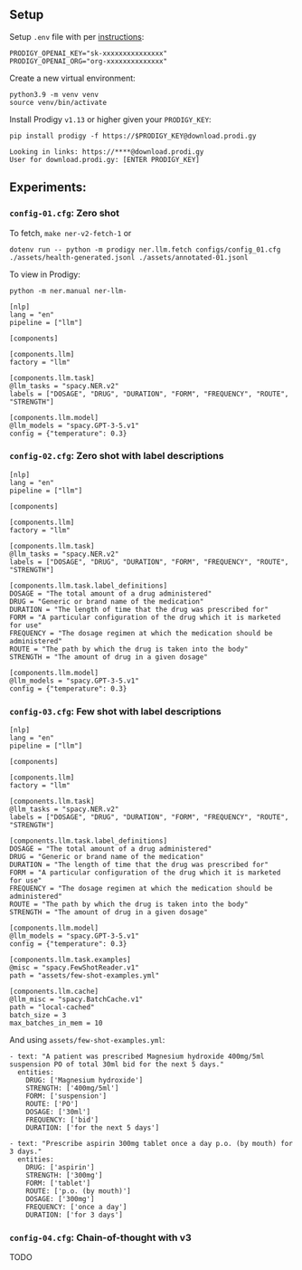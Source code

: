 ## Setup

Setup `.env` file with per [instructions](https://prodi.gy/docs/large-language-models#env-important):

```
PRODIGY_OPENAI_KEY="sk-xxxxxxxxxxxxxxx"
PRODIGY_OPENAI_ORG="org-xxxxxxxxxxxxxx"
```

Create a new virtual environment:

```
python3.9 -m venv venv
source venv/bin/activate
```

Install Prodigy `v1.13` or higher given your `PRODIGY_KEY`:

```
pip install prodigy -f https://$PRODIGY_KEY@download.prodi.gy

Looking in links: https://****@download.prodi.gy
User for download.prodi.gy: [ENTER PRODIGY_KEY]
```

## Experiments:

### `config-01.cfg`: Zero shot 

To fetch, `make ner-v2-fetch-1` or

```
dotenv run -- python -m prodigy ner.llm.fetch configs/config_01.cfg ./assets/health-generated.jsonl ./assets/annotated-01.jsonl
```

To view in Prodigy:

```
python -m ner.manual ner-llm-
```

```
[nlp]
lang = "en"
pipeline = ["llm"]

[components]

[components.llm]
factory = "llm"

[components.llm.task]
@llm_tasks = "spacy.NER.v2"
labels = ["DOSAGE", "DRUG", "DURATION", "FORM", "FREQUENCY", "ROUTE", "STRENGTH"]

[components.llm.model]
@llm_models = "spacy.GPT-3-5.v1"
config = {"temperature": 0.3}
```

### `config-02.cfg`: Zero shot with label descriptions

```
[nlp]
lang = "en"
pipeline = ["llm"]

[components]

[components.llm]
factory = "llm"

[components.llm.task]
@llm_tasks = "spacy.NER.v2"
labels = ["DOSAGE", "DRUG", "DURATION", "FORM", "FREQUENCY", "ROUTE", "STRENGTH"]

[components.llm.task.label_definitions]
DOSAGE = "The total amount of a drug administered"
DRUG = "Generic or brand name of the medication"
DURATION = "The length of time that the drug was prescribed for"
FORM = "A particular configuration of the drug which it is marketed for use"
FREQUENCY = "The dosage regimen at which the medication should be administered"
ROUTE = "The path by which the drug is taken into the body"
STRENGTH = "The amount of drug in a given dosage"

[components.llm.model]
@llm_models = "spacy.GPT-3-5.v1"
config = {"temperature": 0.3}
```


### `config-03.cfg`: Few shot with label descriptions

```
[nlp]
lang = "en"
pipeline = ["llm"]

[components]

[components.llm]
factory = "llm"

[components.llm.task]
@llm_tasks = "spacy.NER.v2"
labels = ["DOSAGE", "DRUG", "DURATION", "FORM", "FREQUENCY", "ROUTE", "STRENGTH"]

[components.llm.task.label_definitions]
DOSAGE = "The total amount of a drug administered"
DRUG = "Generic or brand name of the medication"
DURATION = "The length of time that the drug was prescribed for"
FORM = "A particular configuration of the drug which it is marketed for use"
FREQUENCY = "The dosage regimen at which the medication should be administered"
ROUTE = "The path by which the drug is taken into the body"
STRENGTH = "The amount of drug in a given dosage"

[components.llm.model]
@llm_models = "spacy.GPT-3-5.v1"
config = {"temperature": 0.3}

[components.llm.task.examples]
@misc = "spacy.FewShotReader.v1"
path = "assets/few-shot-examples.yml"

[components.llm.cache]
@llm_misc = "spacy.BatchCache.v1"
path = "local-cached"
batch_size = 3
max_batches_in_mem = 10
```

And using `assets/few-shot-examples.yml`:

```
- text: "A patient was prescribed Magnesium hydroxide 400mg/5ml suspension PO of total 30ml bid for the next 5 days."
  entities:
    DRUG: ['Magnesium hydroxide']
    STRENGTH: ['400mg/5ml']
    FORM: ['suspension']
    ROUTE: ['PO']
    DOSAGE: ['30ml']
    FREQUENCY: ['bid']
    DURATION: ['for the next 5 days']

- text: "Prescribe aspirin 300mg tablet once a day p.o. (by mouth) for 3 days."
  entities:
    DRUG: ['aspirin']
    STRENGTH: ['300mg']
    FORM: ['tablet']
    ROUTE: ['p.o. (by mouth)']
    DOSAGE: ['300mg']
    FREQUENCY: ['once a day']
    DURATION: ['for 3 days']
```

### `config-04.cfg`: Chain-of-thought with v3

TODO
